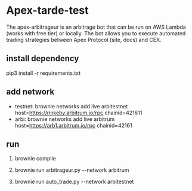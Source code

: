 # Apex-tarde-test

The apex-arbitrageur is an arbitrage bot that can be run on AWS Lambda (works with free tier) or locally. The bot allows you to execute automated trading strategies between Apex Protocol (site, docs) and  CEX.
## install dependency
 pip3 install -r requirements.txt

## add network
 - testnet: brownie networks add live arbitestnet host=https://rinkeby.arbitrum.io/rpc chainid=421611
 -  arbi: brownie networks add live arbitrum host=https://arb1.arbitrum.io/rpc chainid=42161

## run 
1. brownie compile

2. brownie run arbitrageur.py --network arbitrum

3. brownie run auto_trade.py --network arbitestnet


